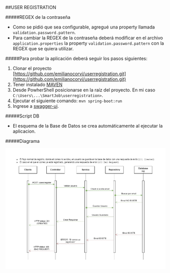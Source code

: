 ##USER REGISTRATION

#####REGEX de la contraseña

- Como se pidió que sea configurable, agregué una property llamada `validation.password.pattern`.
- Para cambiar la REGEX de la contraseña deberá modificar en el archivo `application.properties` la property `validation.password.pattern` con la REGEX que se quiera utilizar.

#####Para probar la aplicación deberá seguir los pasos siguientes:

1. Clonar el proyecto [https://github.com/emilianocorvi/userregistration.git](https://github.com/emilianocorvi/userregistration.git)    
2. Tener instalado [MAVEN](https://maven.apache.org/download.cgi)
3. Desde PowherShell posicionarse en la raíz del proyecto. En mi caso `C:\Users\...\SmartJob\userregistration>`.
4. Ejecutar el siguiente comando: `mvn spring-boot:run`
5. Ingrese a [swagger-ui](http://localhost:8080/swagger-ui.html).


#####Script DB

- El esquema de la Base de Datos se crea automáticamente al ejecutar la aplicacion.


#####Diagrama

![diagrama](Diagrama.jpg "diagrama")